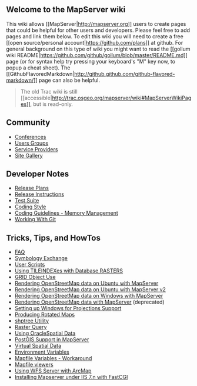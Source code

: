 ## Welcome to the MapServer wiki

This wiki allows [[MapServer|http://mapserver.org]] users to create pages that could be helpful for other users and developers.  Please feel free to add pages and link them below.  To edit this wiki you will need to create a free [[open source/personal account|https://github.com/plans]] at github.  For general background on this type of wiki you might want to read the [[gollum wiki README|https://github.com/github/gollum/blob/master/README.md]] page (or for syntax help try pressing your keyboard's "M" key now, to popup a cheat sheet).  The [[GithubFlavoredMarkdown|http://github.github.com/github-flavored-markdown/]] page can also be helpful.

>
> The old Trac wiki is still [[accessible|http://trac.osgeo.org/mapserver/wiki#MapServerWikiPages]], but is read-only.
>

## Community
* [Conferences](/mapserver/mapserver/wiki/MapServer-Conferences)
* [Users Groups](/mapserver/mapserver/wiki/MUGs)
* [Service Providers](/mapserver/mapserver/wiki/MapServer-Service-Providers)
* [Site Gallery](/mapserver/mapserver/wiki/MapServer-Site-Gallery)

## Developer Notes
* [Release Plans](wiki/ReleasePlans)
* [Release Instructions](wiki/MapServerReleasePackagingHowTo)
* [Test Suite](wiki/Test-Suite)
* [Coding Style](wiki/CodingStyle)
* [Coding Guidelines - Memory Management](wiki/CodingGuidelines)
* [Working With Git](wiki/WorkingWithGit)

## Tricks, Tips, and HowTos
* [FAQ](/mapserver/mapserver/wiki/FAQ)
* [Symbology Exchange](/mapserver/mapserver/wiki/MapServer-Symbology-Exchange)
* [User Scripts](/mapserver/mapserver/wiki/UserScripts)
* [Using TILEINDEXes with Database RASTERS](/mapserver/mapserver/wiki/MapServer-TILEINDEXes-with-Database-RASTERS)
* [GRID Object Use](/mapserver/mapserver/wiki/MapServerGrid)
* [Rendering OpenStreetMap data on Ubuntu with MapServer](/mapserver/mapserver/wiki/RenderingOsmDataUbuntu)
* [Rendering OpenStreetMap data on Ubuntu with MapServer v2](/mapserver/mapserver/wiki/RenderingOsmDataOnUbuntuv2)
* [Rendering OpenStreetMap data on Windows with MapServer](/mapserver/mapserver/wiki/RenderingOsmDataWindows)
* [Rendering OpenStreetMap data with MapServer](/mapserver/mapserver/wiki/RenderingOsmData) (deprecated)
* [Setting up Windows for Projections Support](/mapserver/mapserver/wiki/WindowsProjHowto)
* [Producing Rotated Maps](/mapserver/mapserver/wiki/MapRotation)
* [shptree Utility](/mapserver/mapserver/wiki/ShpTree)
* [Raster Query](/mapserver/mapserver/wiki/RasterQuery)
* [Using OracleSpatial Data](/mapserver/mapserver/wiki/OracleSpatial)
* [PostGIS Support in MapServer](/mapserver/mapserver/wiki/PostGIS)
* [Virtual Spatial Data](/mapserver/mapserver/wiki/VirtualSpatialData)
* [Environment Variables](/mapserver/mapserver/wiki/EnvironmentVariables)
* [Mapfile Variables - Workaround](/mapserver/mapserver/wiki/Virtual-Mapfile-variables---using-includes)
* [Mapfile viewers](/mapserver/mapserver/wiki/MapFile-viewers)
* [Using WFS Server with ArcMap](/mapserver/mapserver/wiki/WFS-Server-working-with-ArcGIS-Data-Interoperability-Extensions)
* [Installing Mapserver under IIS 7.n with FastCGI](/mapserver/mapserver/wiki/Installing-Mapserver-Under-IIS)